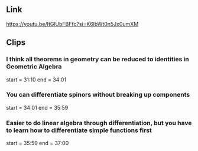 ## Link
https://youtu.be/ItGlUbFBFfc?si=K6lbWt0n5Jx0umXM

## Clips

### I think all theorems in geometry can be reduced to identities in Geometric Algebra
start = 31:10
end = 34:01

### You can differentiate spinors without breaking up components
start = 34:01
end = 35:59

### Easier to do linear algebra through differentiation, but you have to learn how to differentiate simple functions first
start = 35:59
end = 37:00